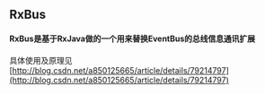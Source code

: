## RxBus

#### RxBus是基于RxJava做的一个用来替换EventBus的总线信息通讯扩展

具体使用及原理见 [http://blog.csdn.net/a850125665/article/details/79214797](http://blog.csdn.net/a850125665/article/details/79214797)
```
